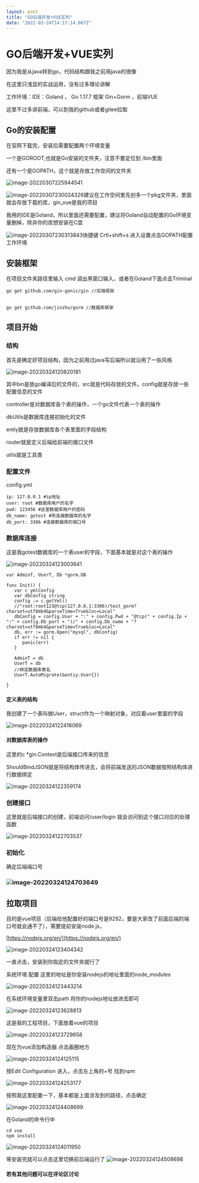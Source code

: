 ```yaml
---
layout: post
title: "﻿GO后端开发+VUE实列"
date: "2022-03-24T14:17:14.007Z"
---
```

﻿GO后端开发+VUE实列
=============

因为我是从java转到go，代码结构跟我之前用java的很像

在这里只浅显的实战运用，没有过多理论讲解

工作环境：IDE：Goland ， Go 1.17.7 框架 Gin+Gorm ，前端VUE

这里不过多讲前端，可以到我的github或者gitee拉取

Go的安装配置
-------

在官网下载完，安装后需要配置两个环境变量

一个是GOROOT,也就是Go安装的文件夹，注意不要定位到 /bin里面

还有一个是GOPATH，这个就是存放工作空间的文件夹

![image-20220307225944541](https://img2022.cnblogs.com/blog/2718952/202203/2718952-20220324183608278-1042050.png)

![image-20220307230024326](https://img2022.cnblogs.com/blog/2718952/202203/2718952-20220324183607908-5708793.png)建议在工作空间里先创多一个pkg文件夹，里面就会存放下载的库，gin\_vue是我的项目

我用的IDE是Goland，所以里面还需要配置，建议将Goland自动配置的Go环境变量删掉，除非你的库想安装在C盘

![image-20220307230313843](https://img2022.cnblogs.com/blog/2718952/202203/2718952-20220324183607527-410291749.png)快捷键 Crtl+shift+s 进入设置点击GOPATH配置工作环境

安装框架
----

在项目文件夹路径里输入 cmd 调出黑窗口输入，或者在Goland下面点击Triminal

    go get github.com/gin-gonic/gin //后端框架
    

    go get github.com/jinzhu/gorm //数据库框架
    

项目开始
----

### 结构

首先是确定好项目结构，因为之前用过java写后端所以就沿用了一些风格

![image-20220324120820181](https://img2022.cnblogs.com/blog/2718952/202203/2718952-20220324183607194-1253323343.png)

其中bin是放go编译后的文件的，src就是代码存放的文件。config就是存放一些配置信息的文件

controller是对数据库各个表的操作，一个go文件代表一个表的操作

dbUtils是数据库连接初始化的文件

entiy就是存放数据库各个表里面的字段结构

router就是定义后端给前端的接口文件

utils就是工具类

### 配置文件

config.yml

    ip: 127.0.0.1 #ip地址
    user: root #数据库用户的名字
    pwd: 123456 #这里数据库用户的密码
    db_name: gotest #所连接数据库的名字
    db_port: 3306 #连接数据库的端口号
    

### 数据库连接

这是我gotest数据库的一个表user的字段，下面基本就是对这个表的操作

![image-20220324123003641](https://img2022.cnblogs.com/blog/2718952/202203/2718952-20220324183606937-2084340715.png)

    var AdminT, UserT, Db *gorm.DB
    
    func Init() {
       var c ymlConfig
       var dbConfig string
       config := c.getYml()
       //"root:root123@tcp(127.0.0.1:3306)/test_gorm?charset=utf8mb4&parseTime=True&loc=Local"
       dbConfig = config.User + ":" + config.Pwd + "@tcp(" + config.Ip + ":" + config.Db_port + ")/" + config.Db_name + "?charset=utf8mb4&parseTime=True&loc=Local"
       db, err := gorm.Open("mysql", dbConfig)
       if err != nil {
          panic(err)
       }
    
       AdminT = db
       UserT = db
       //绑定数据库表名
       UserT.AutoMigrate(&entiy.User{})
    
    }
    

#### 定义表的结构

我创建了一个表叫做User，struct作为一个映射对象，对应着user里面的字段

![image-20220324122416069](https://img2022.cnblogs.com/blog/2718952/202203/2718952-20220324183606317-1698484595.png)

#### 对数据库表的操作

这里的c \*gin.Context是后端接口传来的信息

ShouldBindJSON就是将结构体传进去，会将前端发送的JSON数据按照结构体进行数据绑定

![image-20220324122359174](https://img2022.cnblogs.com/blog/2718952/202203/2718952-20220324183605674-1349029317.png)

### 创建接口

这里就是后端接口的创建，前端访问/user/login 就会访问到这个接口对应的处理函数

![image-20220324122703537](https://img2022.cnblogs.com/blog/2718952/202203/2718952-20220324183605267-495159465.png)

### 初始化

确定后端端口号

### ![image-20220324124703649](https://img2022.cnblogs.com/blog/2718952/202203/2718952-20220324183604955-1513797631.png)

拉取项目
----

目的是vue项目（后端给他配置好的端口号是9292，要是大家改了前面后端的端口号就会通不了），需要提前安装node.js，

[https://nodejs.org/en/](https://nodejs.org/en/)

![image-20220324123404342](https://img2022.cnblogs.com/blog/2718952/202203/2718952-20220324183604389-1467775257.png)

一直点击，安装到你指定的文件夹就行了

系统环境 配置 这里的地址是你安装nodejs的地址里面的node\_modules

![image-20220324123443214](https://img2022.cnblogs.com/blog/2718952/202203/2718952-20220324183604079-1298354835.png)

在系统环境变量里双击path 将你的nodejs地址放进去即可

![image-20220324123628813](https://img2022.cnblogs.com/blog/2718952/202203/2718952-20220324183603835-1166920972.png)

这是我的工程项目，下面放着vue的项目

![image-20220324123729658](https://img2022.cnblogs.com/blog/2718952/202203/2718952-20220324183603558-1396671517.png)

现在为vue添加构造器 点击画圈地方

![image-20220324124125115](https://img2022.cnblogs.com/blog/2718952/202203/2718952-20220324183603125-1130856141.png)

按Edit Configuration 进入，点击左上角的+号 找到npm

![image-20220324124253177](https://img2022.cnblogs.com/blog/2718952/202203/2718952-20220324183602641-1372176930.png)

按照我这里配置一下，基本都是上面涉及到的路径，点击确定

![image-20220324124408699](https://img2022.cnblogs.com/blog/2718952/202203/2718952-20220324183601885-157887176.png)

在Goland的命令行中

    cd vue
    npm install
    

![image-20220324124011950](https://img2022.cnblogs.com/blog/2718952/202203/2718952-20220324183601367-1242136487.png)

等安装完就可以点击这里切换前后端运行了 ![image-20220324124508698](https://img2022.cnblogs.com/blog/2718952/202203/2718952-20220324183600787-696249289.png)

#### 若有其他问题可以在评论区讨论